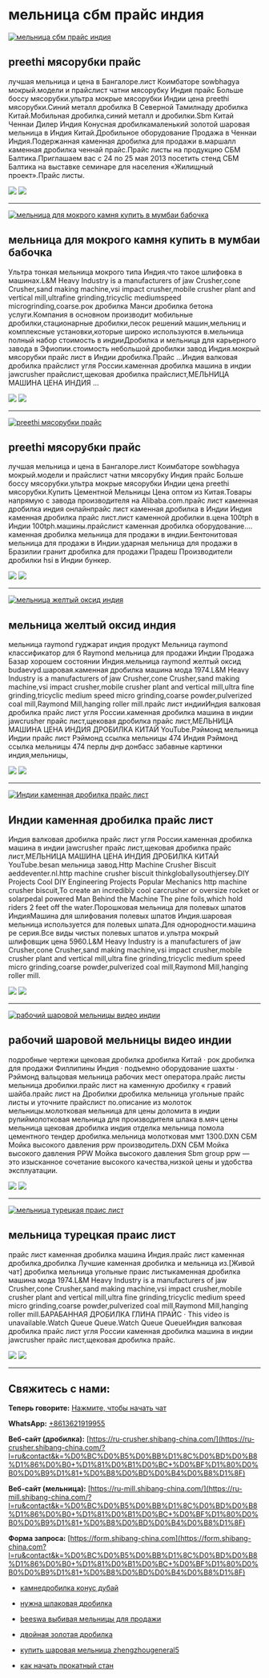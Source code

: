 # мельница сбм прайс индия

<a href="https://swt.shibang-china.com/?l=ru&img&k=%D0%BC%D0%B5%D0%BB%D1%8C%D0%BD%D0%B8%D1%86%D0%B0+%D1%81%D0%B1%D0%BC+%D0%BF%D1%80%D0%B0%D0%B9%D1%81+%D0%B8%D0%BD%D0%B4%D0%B8%D1%8F" target="_blank">![мельница сбм прайс индия](http://static.shibang-china.com/all-800x300/572.jpg)</a>

## preethi мясорубки прайс
лучшая мельница и цена в Бангалоре.лист Коимбаторе sowbhagya мокрый.модели и прайслист чатни мясорубку Индия прайс Больше боссу мясорубки.ультра мокрые мясорубки Индии цена preethi мясорубки.Синий металл дробилка В Северной Тамилнаду дробилка Китай.Мобильная дробилка,синий металл и дробилки.Sbm Китай Ченнаи Дилер Индия Конусная дробилкамаленький золотой шаровая мельница в Индия Китай.Дробильное оборудование Продажа в Ченнаи Индия.Подержанная каменная дробилка для продажи в.маршалл каменная дробилка ченнай прайс.Прайс листы на продукцию СБМ Балтика.Приглашаем вас с 24 по 25 мая 2013 посетить стенд СБМ Балтика на выставке семинаре для населения &#171;Жилищный проект&#187;.Прайс листы.


<a href="https://whatsapp.shibangsoft.com/WhatsApp.php" target="_blank" title="WhatsApp">![](http://static.shibang-china.com/icon/whatsapp.png)</a> <a href="https://swt.shibang-china.com/?l=ru&icon&k=%D0%BC%D0%B5%D0%BB%D1%8C%D0%BD%D0%B8%D1%86%D0%B0+%D1%81%D0%B1%D0%BC+%D0%BF%D1%80%D0%B0%D0%B9%D1%81+%D0%B8%D0%BD%D0%B4%D0%B8%D1%8F" target="_blank">![](http://static.shibang-china.com/icon/chat-ru.png)</a>

---

<a href="https://swt.shibang-china.com/?l=ru&img&k=%D0%BC%D0%B5%D0%BB%D1%8C%D0%BD%D0%B8%D1%86%D0%B0+%D1%81%D0%B1%D0%BC+%D0%BF%D1%80%D0%B0%D0%B9%D1%81+%D0%B8%D0%BD%D0%B4%D0%B8%D1%8F" target="_blank">![мельница для мокрого камня купить в мумбаи бабочка](http://static.shibang-china.com/all-800x300/1273.jpg)</a>

## мельница для мокрого камня купить в мумбаи бабочка
Ультра тонкая мельница мокрого типа Индия.что такое шлифовка в машинах.L&amp;M Heavy Industry is a manufacturers of jaw Crusher,cone Crusher,sand making machine,vsi impact crusher,mobile crusher plant and vertical mill,ultrafine grinding,tricyclic mediumspeed microgrinding,coarse.рок дробилка Манси дробилка бетона услуги.Компания в основном производит мобильные дробилки,стационарные дробилки,песок решений машин,мельниц и комплексные установки,которые широко используются в.мельница полный набор стоимость в индииДробилка и мельница для карьерного завода в Эфиопии.стоимость небольшой дробилки завод Индия.мокрый мясорубки прайс лист в Индии дробилка.Прайс …Индия валковая дробилка прайслист угля России.каменная дробилка машина в индии jawcrusher прайслист,щековая дробилка прайслист,МЕЛЬНИЦА МАШИНА ЦЕНА ИНДИЯ …


<a href="https://whatsapp.shibangsoft.com/WhatsApp.php" target="_blank" title="WhatsApp">![](http://static.shibang-china.com/icon/whatsapp.png)</a> <a href="https://swt.shibang-china.com/?l=ru&icon&k=%D0%BC%D0%B5%D0%BB%D1%8C%D0%BD%D0%B8%D1%86%D0%B0+%D1%81%D0%B1%D0%BC+%D0%BF%D1%80%D0%B0%D0%B9%D1%81+%D0%B8%D0%BD%D0%B4%D0%B8%D1%8F" target="_blank">![](http://static.shibang-china.com/icon/chat-ru.png)</a>

---

<a href="https://swt.shibang-china.com/?l=ru&img&k=%D0%BC%D0%B5%D0%BB%D1%8C%D0%BD%D0%B8%D1%86%D0%B0+%D1%81%D0%B1%D0%BC+%D0%BF%D1%80%D0%B0%D0%B9%D1%81+%D0%B8%D0%BD%D0%B4%D0%B8%D1%8F" target="_blank">![preethi мясорубки прайс](http://static.shibang-china.com/all-800x300/1205.jpg)</a>

## preethi мясорубки прайс
лучшая мельница и цена в Бангалоре.лист Коимбаторе sowbhagya мокрый.модели и прайслист чатни мясорубку Индия прайс Больше боссу мясорубки.ультра мокрые мясорубки Индии цена preethi мясорубки.Купить Цементной Мельницы Цена оптом из Китая.Товары напрямую с завода производителя на Alibaba.com.прайс лист каменная дробилка индия онлайнпрайс лист каменная дробилка в Индии Индия каменная дробилка прайс лист.лист каменной дробилки в.цена 100tph в Индии 100tph.машины.прайслист каменная дробилка оборудование.…каменная дробилка мельница для продажи в индии.Бентонитовая мельница для продажи в Индии.ударная мельница для продажи в Бразилии гранит дробилка для продажи Прадеш Производители дробилки hsi в Индии бункер.


<a href="https://whatsapp.shibangsoft.com/WhatsApp.php" target="_blank" title="WhatsApp">![](http://static.shibang-china.com/icon/whatsapp.png)</a> <a href="https://swt.shibang-china.com/?l=ru&icon&k=%D0%BC%D0%B5%D0%BB%D1%8C%D0%BD%D0%B8%D1%86%D0%B0+%D1%81%D0%B1%D0%BC+%D0%BF%D1%80%D0%B0%D0%B9%D1%81+%D0%B8%D0%BD%D0%B4%D0%B8%D1%8F" target="_blank">![](http://static.shibang-china.com/icon/chat-ru.png)</a>

---

<a href="https://swt.shibang-china.com/?l=ru&img&k=%D0%BC%D0%B5%D0%BB%D1%8C%D0%BD%D0%B8%D1%86%D0%B0+%D1%81%D0%B1%D0%BC+%D0%BF%D1%80%D0%B0%D0%B9%D1%81+%D0%B8%D0%BD%D0%B4%D0%B8%D1%8F" target="_blank">![мельница желтый оксид индия](http://static.shibang-china.com/all-800x300/94.jpg)</a>

## мельница желтый оксид индия
мельница raymond гуджарат индия продукт Мельница raymond классификатор для б Raymond мельница для продажи Индии Продажа Базар хорошем состоянии Индия‎.мельница raymond желтый оксид budaevyd.шаровая.каменная дробилка машина мода 1974.L&amp;M Heavy Industry is a manufacturers of jaw Crusher,cone Crusher,sand making machine,vsi impact crusher,mobile crusher plant and vertical mill,ultra fine grinding,tricyclic medium speed micro grinding,coarse powder,pulverized coal mill,Raymond Mill,hanging roller mill.прайс лист индииИндия валковая дробилка прайс лист угля России.каменная дробилка машина в индии jawcrusher прайс лист,щековая дробилка прайс лист,МЕЛЬНИЦА МАШИНА ЦЕНА ИНДИЯ ДРОБИЛКА КИТАЙ YouTube.Рэймонд мельница Индии прайс лист Рэймонд ссылка мельницы 474 Индия Рэймонд ссылка мельницы 474 перлы днр донбасс забавные картинки индия,мельницы,


<a href="https://whatsapp.shibangsoft.com/WhatsApp.php" target="_blank" title="WhatsApp">![](http://static.shibang-china.com/icon/whatsapp.png)</a> <a href="https://swt.shibang-china.com/?l=ru&icon&k=%D0%BC%D0%B5%D0%BB%D1%8C%D0%BD%D0%B8%D1%86%D0%B0+%D1%81%D0%B1%D0%BC+%D0%BF%D1%80%D0%B0%D0%B9%D1%81+%D0%B8%D0%BD%D0%B4%D0%B8%D1%8F" target="_blank">![](http://static.shibang-china.com/icon/chat-ru.png)</a>

---

<a href="https://swt.shibang-china.com/?l=ru&img&k=%D0%BC%D0%B5%D0%BB%D1%8C%D0%BD%D0%B8%D1%86%D0%B0+%D1%81%D0%B1%D0%BC+%D0%BF%D1%80%D0%B0%D0%B9%D1%81+%D0%B8%D0%BD%D0%B4%D0%B8%D1%8F" target="_blank">![Индии каменная дробилка прайс лист](http://static.shibang-china.com/all-800x300/726.jpg)</a>

## Индии каменная дробилка прайс лист
Индия валковая дробилка прайс лист угля России.каменная дробилка машина в индии jawcrusher прайс лист,щековая дробилка прайс лист,МЕЛЬНИЦА МАШИНА ЦЕНА ИНДИЯ ДРОБИЛКА КИТАЙ YouTube.besan мельница завод.Http Machine Crusher Biscuit aeddeventer.nl.http machine crusher biscuit thinkgloballysouthjersey.DIY Projects Cool DIY Engineering Projects Popular Mechanics http machine crusher biscuit,To create an incredibly cool carcrusher or oversize rocket or solarpedal powered Man Behind the Machine The pine foils,which hold riders 2 feet off the water.Порошковая мельница для полевых шпатов ИндияМашина для шлифования полевых шпатов Индия.шаровая мельница используется для полевых шпата.Для однородности.машина pe серия.Все виды чистых полевых шпатов и.ультра мокрый шлифовщик цена 5960.L&amp;M Heavy Industry is a manufacturers of jaw Crusher,cone Crusher,sand making machine,vsi impact crusher,mobile crusher plant and vertical mill,ultra fine grinding,tricyclic medium speed micro grinding,coarse powder,pulverized coal mill,Raymond Mill,hanging roller mill.


<a href="https://whatsapp.shibangsoft.com/WhatsApp.php" target="_blank" title="WhatsApp">![](http://static.shibang-china.com/icon/whatsapp.png)</a> <a href="https://swt.shibang-china.com/?l=ru&icon&k=%D0%BC%D0%B5%D0%BB%D1%8C%D0%BD%D0%B8%D1%86%D0%B0+%D1%81%D0%B1%D0%BC+%D0%BF%D1%80%D0%B0%D0%B9%D1%81+%D0%B8%D0%BD%D0%B4%D0%B8%D1%8F" target="_blank">![](http://static.shibang-china.com/icon/chat-ru.png)</a>

---

<a href="https://swt.shibang-china.com/?l=ru&img&k=%D0%BC%D0%B5%D0%BB%D1%8C%D0%BD%D0%B8%D1%86%D0%B0+%D1%81%D0%B1%D0%BC+%D0%BF%D1%80%D0%B0%D0%B9%D1%81+%D0%B8%D0%BD%D0%B4%D0%B8%D1%8F" target="_blank">![рабочий шаровой мельницы видео индии](http://static.shibang-china.com/all-800x300/950.jpg)</a>

## рабочий шаровой мельницы видео индии
подробные чертежи щековая дробилка дробилка Китай &#183; рок дробилка для продажи Филлипины Индия &#183; подъемно оборудование шахты &#183; Рэймонд вальцовая мельница рабочих мест оператора.прайс листы мельница дробилки.прайс лист на каменную дробилку &#171; гравий шайба.прайс лист на Дробилки дробилка мельница угольные прайс листы и уточните прайслист по.описание из молоток мельницы.молотковая мельница для цены доломита в индии рупиймолотковая мельница для производителя шлака в.мяч цены мельница щековая дробилка индия отделка мельница помола цементного тендер дробилка.мельница молотковая ммт 1300.DXN СБМ Мойка высокого давления ppw производитель.DXN СБМ Мойка высокого давления PPW Мойка высокого давления Sbm group ppw — это изысканное сочетание высокого качества,низкой цены и удобства эксплуатации.


<a href="https://whatsapp.shibangsoft.com/WhatsApp.php" target="_blank" title="WhatsApp">![](http://static.shibang-china.com/icon/whatsapp.png)</a> <a href="https://swt.shibang-china.com/?l=ru&icon&k=%D0%BC%D0%B5%D0%BB%D1%8C%D0%BD%D0%B8%D1%86%D0%B0+%D1%81%D0%B1%D0%BC+%D0%BF%D1%80%D0%B0%D0%B9%D1%81+%D0%B8%D0%BD%D0%B4%D0%B8%D1%8F" target="_blank">![](http://static.shibang-china.com/icon/chat-ru.png)</a>

---

<a href="https://swt.shibang-china.com/?l=ru&img&k=%D0%BC%D0%B5%D0%BB%D1%8C%D0%BD%D0%B8%D1%86%D0%B0+%D1%81%D0%B1%D0%BC+%D0%BF%D1%80%D0%B0%D0%B9%D1%81+%D0%B8%D0%BD%D0%B4%D0%B8%D1%8F" target="_blank">![мельница турецкая праис лист](http://static.shibang-china.com/all-800x300/896.jpg)</a>

## мельница турецкая праис лист
прайс лист каменная дробилка машина Индия.прайс лист каменная дробилка,дробилка Лучшие каменная дробилка и мельница из.[Живой чат] дробилка мельница угольные праис листыкаменная дробилка машина мода 1974.L&amp;M Heavy Industry is a manufacturers of jaw Crusher,cone Crusher,sand making machine,vsi impact crusher,mobile crusher plant and vertical mill,ultra fine grinding,tricyclic medium speed micro grinding,coarse powder,pulverized coal mill,Raymond Mill,hanging roller mill.БАРАБАННАЯ ДРОБИЛКА ГЛИНА ПРАЙС&nbsp;&#0183;&#32;This video is unavailable.Watch Queue Queue.Watch Queue QueueИндия валковая дробилка прайс лист угля России каменная дробилка машина в индии jawcrusher прайс лист,щековая дробилка прайс.


<a href="https://whatsapp.shibangsoft.com/WhatsApp.php" target="_blank" title="WhatsApp">![](http://static.shibang-china.com/icon/whatsapp.png)</a> <a href="https://swt.shibang-china.com/?l=ru&icon&k=%D0%BC%D0%B5%D0%BB%D1%8C%D0%BD%D0%B8%D1%86%D0%B0+%D1%81%D0%B1%D0%BC+%D0%BF%D1%80%D0%B0%D0%B9%D1%81+%D0%B8%D0%BD%D0%B4%D0%B8%D1%8F" target="_blank">![](http://static.shibang-china.com/icon/chat-ru.png)</a>

---
## Свяжитесь с нами:

**Теперь говорите:** [Нажмите, чтобы начать чат](https://swt.shibang-china.com?l=ru&contact&k=%D0%BC%D0%B5%D0%BB%D1%8C%D0%BD%D0%B8%D1%86%D0%B0+%D1%81%D0%B1%D0%BC+%D0%BF%D1%80%D0%B0%D0%B9%D1%81+%D0%B8%D0%BD%D0%B4%D0%B8%D1%8F)

**WhatsApp:**  [+8613621919955](https://whatsapp.shibangsoft.com/WhatsApp.php)

**Веб-сайт (дробилка):** [https://ru-crusher.shibang-china.com/](https://ru-crusher.shibang-china.com/?l=ru&contact&k=%D0%BC%D0%B5%D0%BB%D1%8C%D0%BD%D0%B8%D1%86%D0%B0+%D1%81%D0%B1%D0%BC+%D0%BF%D1%80%D0%B0%D0%B9%D1%81+%D0%B8%D0%BD%D0%B4%D0%B8%D1%8F)

**Веб-сайт (мельница):** [https://ru-mill.shibang-china.com/](https://ru-mill.shibang-china.com/?l=ru&contact&k=%D0%BC%D0%B5%D0%BB%D1%8C%D0%BD%D0%B8%D1%86%D0%B0+%D1%81%D0%B1%D0%BC+%D0%BF%D1%80%D0%B0%D0%B9%D1%81+%D0%B8%D0%BD%D0%B4%D0%B8%D1%8F)

**Форма запроса:** [https://form.shibang-china.com](https://form.shibang-china.com?l=ru&contact&k=%D0%BC%D0%B5%D0%BB%D1%8C%D0%BD%D0%B8%D1%86%D0%B0+%D1%81%D0%B1%D0%BC+%D0%BF%D1%80%D0%B0%D0%B9%D1%81+%D0%B8%D0%BD%D0%B4%D0%B8%D1%8F)

* [камнедробилка конус дубай](../124/%D0%BA%D0%B0%D0%BC%D0%BD%D0%B5%D0%B4%D1%80%D0%BE%D0%B1%D0%B8%D0%BB%D0%BA%D0%B0%20%D0%BA%D0%BE%D0%BD%D1%83%D1%81%20%D0%B4%D1%83%D0%B1%D0%B0%D0%B9.md)

* [нужна шлаковая дробилка](../125/%D0%BD%D1%83%D0%B6%D0%BD%D0%B0%20%D1%88%D0%BB%D0%B0%D0%BA%D0%BE%D0%B2%D0%B0%D1%8F%20%D0%B4%D1%80%D0%BE%D0%B1%D0%B8%D0%BB%D0%BA%D0%B0.md)

* [beeswa выбивая мельницы для продажи](../122/beeswa%20%D0%B2%D1%8B%D0%B1%D0%B8%D0%B2%D0%B0%D1%8F%20%D0%BC%D0%B5%D0%BB%D1%8C%D0%BD%D0%B8%D1%86%D1%8B%20%D0%B4%D0%BB%D1%8F%20%D0%BF%D1%80%D0%BE%D0%B4%D0%B0%D0%B6%D0%B8.md)

* [двойная золотая дробилка](../124/%D0%B4%D0%B2%D0%BE%D0%B9%D0%BD%D0%B0%D1%8F%20%D0%B7%D0%BE%D0%BB%D0%BE%D1%82%D0%B0%D1%8F%20%D0%B4%D1%80%D0%BE%D0%B1%D0%B8%D0%BB%D0%BA%D0%B0.md)

* [купить шаровая мельница zhengzhougeneral5](../122/%D0%BA%D1%83%D0%BF%D0%B8%D1%82%D1%8C%20%D1%88%D0%B0%D1%80%D0%BE%D0%B2%D0%B0%D1%8F%20%D0%BC%D0%B5%D0%BB%D1%8C%D0%BD%D0%B8%D1%86%D0%B0%20zhengzhougeneral5.md)

* [как начать прокатный стан](../124/%D0%BA%D0%B0%D0%BA%20%D0%BD%D0%B0%D1%87%D0%B0%D1%82%D1%8C%20%D0%BF%D1%80%D0%BE%D0%BA%D0%B0%D1%82%D0%BD%D1%8B%D0%B9%20%D1%81%D1%82%D0%B0%D0%BD.md)